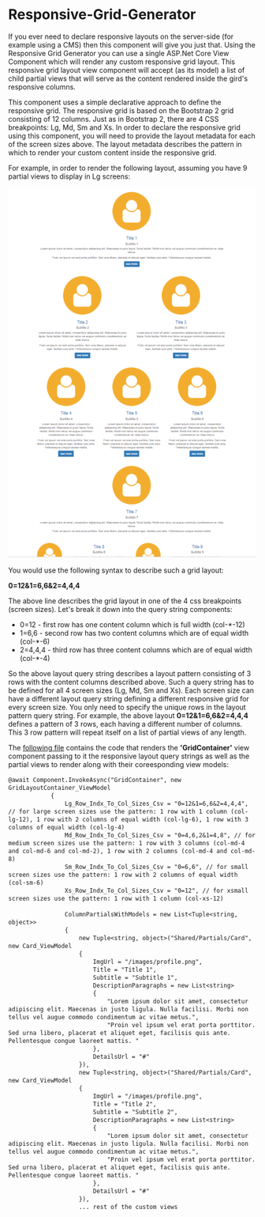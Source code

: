 # Responsive-Grid-Generator
If you ever need to declare responsive layouts on the server-side (for example using a CMS) then this component will give you just that.
Using the Responsive Grid Generator you can use a single ASP.Net Core View Component which will render any custom responsive grid layout.
This responsive grid layout view component will accept (as its model) a list of child partial views that will serve as the content rendered
inside the gird's responsive columns. 

This component uses a simple declarative approach to define the responsive grid. 
The responsive grid is based on the Bootstrap 2 grid consisting of 12 columns.
Just as in Bootstrap 2, there are 4 CSS breakpoints: Lg, Md, Sm and Xs.
In order to declare the responsive grid using this component, you will need to provide the layout metadata for each of the screen sizes above.
The layout metadata describes the pattern in which to render your custom content inside the responsive grid.

For example, in order to render the following layout, assuming you have 9 partial views to display in Lg screens:

![responsive layout](https://github.com/jalva/Responsive-Grid-Generator/blob/master/responsive-grid-layout-example.PNG)
      
You would use the following syntax to describe such a grid layout: 

**0=12&1=6,6&2=4,4,4**

The above line describes the grid layout in one of the 4 css breakpoints (screen sizes). Let's break it down into the query string components:

* 0=12 - first row has one content column which is full width (col-*-12)
* 1=6,6 - second row has two content columns which are of equal width (col-*-6)
* 2=4,4,4 - third row has three content columns which are of equal width (col-*-4)

So the above layout query string describes a layout pattern consisting of 3 rows with the content columns described above. 
Such a query string has to be defined for all 4 screen sizes (Lg, Md, Sm and Xs). Each screen size can have a different layout query string defining a different responsive grid for every screen size. 
You only need to specify the unique rows in the layout pattern query string. 
For example, the above layout **0=12&1=6,6&2=4,4,4** defines a pattern of 3 rows, each having a different number of columns.
This 3 row pattern will repeat itself on a list of partial views of any length. 

The [following file](https://github.com/jalva/Responsive-Grid-Generator/blob/master/WebAppWithGridGenerator/Views/Home/Index.cshtml) contains the code that renders the **'GridContainer'** view component passing to it the responsive layout query strings as well as the partial views to render along with their coreesponding view models:

```
@await Component.InvokeAsync("GridContainer", new GridLayoutContainer_ViewModel
            {
                Lg_Row_Indx_To_Col_Sizes_Csv = "0=12&1=6,6&2=4,4,4", // for large screen sizes use the pattern: 1 row with 1 column (col-lg-12), 1 row with 2 columns of equal width (col-lg-6), 1 row with 3 columns of equal width (col-lg-4)
                Md_Row_Indx_To_Col_Sizes_Csv = "0=4,6,2&1=4,8", // for medium screen sizes use the pattern: 1 row with 3 columns (col-md-4 and col-md-6 and col-md-2), 1 row with 2 columns (col-md-4 and col-md-8)
                Sm_Row_Indx_To_Col_Sizes_Csv = "0=6,6", // for small screen sizes use the pattern: 1 row with 2 columns of equal width (col-sm-6)
                Xs_Row_Indx_To_Col_Sizes_Csv = "0=12", // for xsmall screen sizes use the pattern: 1 row with 1 column (col-xs-12)
                
                ColumnPartialsWithModels = new List<Tuple<string, object>>
                {
                    new Tuple<string, object>("Shared/Partials/Card", new Card_ViewModel
                    {
                        ImgUrl = "/images/profile.png",
                        Title = "Title 1",
                        Subtitle = "Subtitle 1",
                        DescriptionParagraphs = new List<string>
                        {
                            "Lorem ipsum dolor sit amet, consectetur adipiscing elit. Maecenas in justo ligula. Nulla facilisi. Morbi non tellus vel augue commodo condimentum ac vitae metus.",
                            "Proin vel ipsum vel erat porta porttitor. Sed urna libero, placerat et aliquet eget, facilisis quis ante. Pellentesque congue laoreet mattis. "
                        },
                        DetailsUrl = "#"
                    }),
                    new Tuple<string, object>("Shared/Partials/Card", new Card_ViewModel
                    {
                        ImgUrl = "/images/profile.png",
                        Title = "Title 2",
                        Subtitle = "Subtitle 2",
                        DescriptionParagraphs = new List<string>
                        {
                            "Lorem ipsum dolor sit amet, consectetur adipiscing elit. Maecenas in justo ligula. Nulla facilisi. Morbi non tellus vel augue commodo condimentum ac vitae metus.",
                            "Proin vel ipsum vel erat porta porttitor. Sed urna libero, placerat et aliquet eget, facilisis quis ante. Pellentesque congue laoreet mattis. "
                        },
                        DetailsUrl = "#"
                    }),
                    ... rest of the custom views 
```
